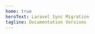 ```yaml
---
home: true
heroText: Laravel Sync Migration
tagline: Documentation Versions
---
```


<!-- 
 for every new version, copy current content to new folder i.e 1.3 then add it in the array below then edit the
 -->
<Versions :versions="['Latest']" />